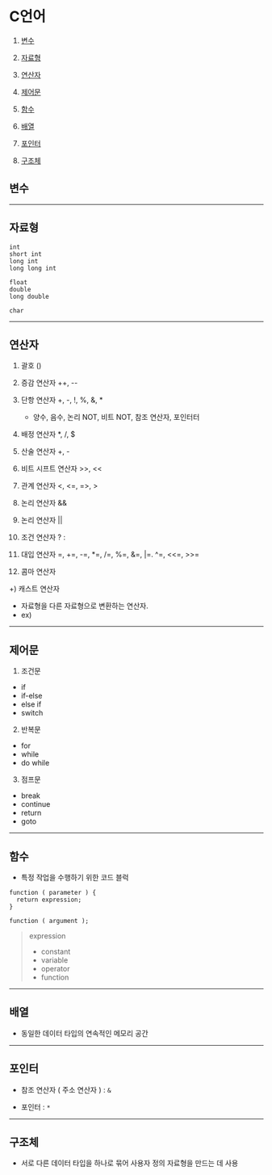 # C언어

1. [변수](#)

2. [자료형](#)

3. [연산자](#)

4. [제어문](#control)

5. [함수](#function)

6. [배열](#array)

7. [포인터](#pointer)

8. [구조체](#structure)

<h2 id="">변수</h2>

* * *

<h2 id="">자료형</h2>

```
int
short int
long int
long long int

float
double
long double

char
```

* * *

<h2 id="">연산자</h2>

1. 괄호 ()

2. 증감 연산자 ++, --

3. 단항 연산자 +, -, !, %, &, *
   - 양수, 음수, 논리 NOT, 비트 NOT, 참조 연산자, 포인터터

5. 배정 연산자 *, /, $

6. 산술 연산자 +, -

7. 비트 시프트 연산자 >>, <<

8. 관계 연산자 <, <=, =>, >

9. 논리 연산자 &&

10. 논리 연산자 ||

11. 조건 연산자 ? :

12. 대입 연산자 =, +=, -=, *=, /=, %=, &=, |=. ^=, <<=, >>=

13. 콤마 연산자

+) 캐스트 연산자 
 - 자료형을 다른 자료형으로 변환하는 연산자.
  - ex)

* * *

<h2 id="control">제어문</h2>

1. 조건문
  - if
  - if-else
  - else if
  - switch
    
2. 반복문
  - for
  - while
  - do while
    
3. 점프문
  - break
  - continue
  - return
  - goto
    
* * *

<h2 id="function">함수</h2>

- 특정 작업을 수행하기 위한 코드 블럭

```
function ( parameter ) {
  return expression;
}

function ( argument );
```

> expression
>  - constant
>  - variable
>  - operator
>  - function

* * *

<h2 id="array">배열</h2>

- 동일한 데이터 타입의 연속적인 메모리 공간

* * *
<h2 id="pointer">포인터</h2>

- 참조 연산자 ( 주소 연산자 ) : `&`

- 포인터 : `*`

* * *

<h2 id="structure">구조체</h2>

- 서로 다른 데이터 타입을 하나로 묶어 사용자 정의 자료형을 만드는 데 사용

